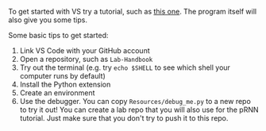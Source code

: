 To get started with VS try a tutorial, such as [this one](https://code.visualstudio.com/docs/getstarted/getting-started). The program itself will also give you some tips.

Some basic tips to get started:
1. Link VS Code with your GitHub account
2. Open a repository, such as `Lab-Handbook`
3. Try out the terminal (e.g. try `echo $SHELL` to see which shell your computer runs by default)
4. Install the Python extension
5. Create an environment
6. Use the debugger. You can copy `Resources/debug_me.py` to a new repo to try it out! You can create a lab repo that you will also use for the pRNN tutorial. Just make sure that you don't try to push it to this repo.